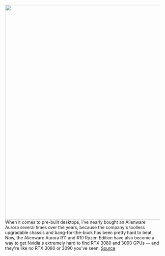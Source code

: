 <img src='https://cdn.vox-cdn.com/thumbor/UYPL0TrMB9QVnnEdNqHi-Hdk6Fc=/0x0:1193x851/1200x800/filters:focal(502x331:692x521)/cdn.vox-cdn.com/uploads/chorus_image/image/67604969/desktop_aw_aurora_r11_wh_pdp.0.jpg' width='700px' /><br/>
When it comes to pre-built desktops, I've nearly bought an Alienware Aurora several times over the years, because the company's toolless upgradable chassis and bang-for-the-buck has been pretty hard to beat. Now, the Alienware Aurora R11 and R10 Ryzen Edition have also become a way to get Nvidia's extremely hard to find RTX 3080 and 3090 GPUs — and they're like no RTX 3080 or 3090 you've seen.
<a href='https://www.theverge.com/2020/10/8/21508481/alienware-rtx-3080-3090-aurora-r11-r10-area-51-monitor-360hz'> Source <a/>